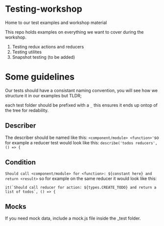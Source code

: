 # Testing-workshop

Home to our test examples and workshop material

This repo holds examples on everything we want to cover during the workshop. 

1. Testing redux actions and reducers
2. Testing utilites
3. Snapshot testing (to be added)

# Some guidelines 

Our tests should have a consistant naming convention, you will see how we structure it in our examples but TLDR;

each test folder should be prefixed with a `_` this ensures it ends up ontop of the tree for redability.

## Describer

The describer should be named like this: `<component/module> <function>'`so for example a reducer test would look like this: `describe('todos reducers', () => {` 

## Condition 

`Should call <component/module> for <function>: ${constant here} and return <result>` so for example on the same reducer it would look like this: 

```
it(`Should call reducer for action: ${types.CREATE_TODO} and return a list of todos`, () => {
```

## Mocks

If you need mock data, include a mock.js file inside the _test folder. 